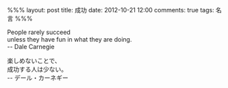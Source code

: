%%%
layout: post
title: 成功
date: 2012-10-21 12:00
comments: true
tags: 名言
%%%

People rarely succeed<br />
unless they have fun in what they are doing.<br />
-- Dale Carnegie

楽しめないことで、<br />
成功する人は少ない。<br />
-- デール・カーネギー